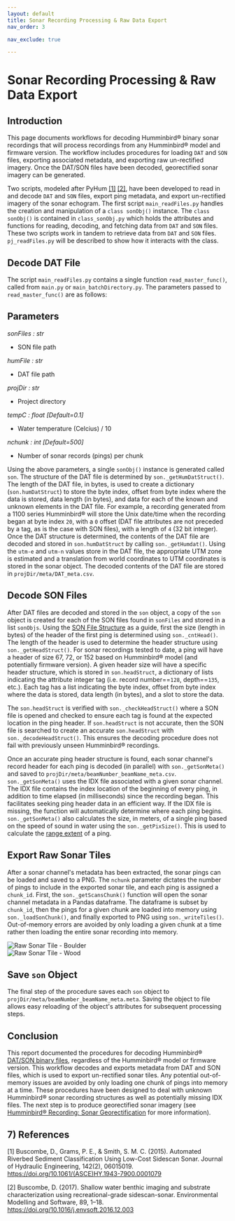 ```yaml
---
layout: default
title: Sonar Recording Processing & Raw Data Export
nav_order: 3

nav_exclude: true

---
```


# Sonar Recording Processing & Raw Data Export

## Introduction

This page documents workflows for decoding Humminbird&reg; binary sonar recordings that will process recordings from any Humminbird&reg; model and firmware version. The workflow includes procedures for loading `DAT` and `SON` files, exporting associated metadata, and exporting raw un-rectified imagery. Once the DAT/SON files have been decoded, georectified sonar imagery can be generated.

Two scripts, modeled after PyHum [[1]](#1) [[2]](#2), have been developed to read in and decode `DAT` and `SON` files, export ping metadata, and export un-rectified imagery of the sonar echogram. The first script `main_readFiles.py` handles the creation and manipulation of a `class sonObj()` instance. The `class sonObj()` is contained in `class_sonObj.py` which holds the attributes and functions for reading, decoding, and fetching data from `DAT` and `SON` files. These two scripts work in tandem to retrieve data from `DAT` and `SON` files. `pj_readFiles.py` will be described to show how it interacts with the class.

## Decode DAT File

The script `main_readFiles.py` contains a single function `read_master_func()`, called from `main.py` or `main_batchDirectory.py`. The parameters passed to `read_master_func()` are as follows:

Parameters
----------
*sonFiles : str*
- SON file path

*humFile : str*
- DAT file path

*projDir : str*
- Project directory

*tempC : float [Default=0.1]*
- Water temperature (Celcius) / 10

*nchunk : int [Default=500]*
- Number of sonar records (pings) per chunk

Using the above parameters, a single `sonObj()` instance is generated called `son`. The structure of the DAT file is determined by `son._getHumDatStruct()`. The length of the DAT file, in bytes, is used to create a dictionary (`son.humDatStruct`) to store the byte index, offset from byte index where the data is stored, data length (in bytes), and data for each of the known and unknown elements in the DAT file. For example, a recording generated from a 1100 series Humminbird&reg; will store the Unix date/time when the recording began at byte index `20`, with a `0` offset (DAT file attributes are not preceded by a tag, as is the case with SON files), with a length of `4` (32 bit integer). Once the DAT structure is determined, the contents of the DAT file are decoded and stored in `son.humDatStruct` by calling `son._getHumdat()`. Using the `utm-e` and `utm-n` values store in the DAT file, the appropriate UTM zone is estimated and a translation from world coordinates to UTM coordinates is stored in the sonar object. The decoded contents of the DAT file are stored in `projDir/meta/DAT_meta.csv`.

## Decode SON Files
After DAT files are decoded and stored in the `son` object, a copy of the `son` object is created for each of the SON files found in `sonFiles` and stored in a list `sonObjs`. Using the [SON File Structure](/PINGMapper/docs/gettingstarted/FileStructure.md) as a guide, first the size (length in bytes) of the header of the first ping is determined using `son._cntHead()`. The length of the header is used to determine the header structure using `son._getHeadStruct()`. For sonar recordings tested to date, a ping will have a header of size 67, 72, or 152 based on Humminbird&reg; model (and potentially firmware version). A given header size will have a specific header structure, which is stored in `son.headStruct`, a dictionary of lists indicating the attribute integer tag (i.e. record number==`128`, depth==`135`, etc.). Each tag has a list indicating the byte index, offset from byte index where the data is stored, data length (in bytes), and a slot to store the data.

The `son.headStruct` is verified with `son._checkHeadStruct()` where a SON file is opened and checked to ensure each tag is found at the expected location in the ping header. If `son.headStruct` is not accurate, then the SON file is searched to create an accurate `son.headStruct` with `son._decodeHeadStruct()`. This ensures the decoding procedure does not fail with previously unseen Humminbird&reg; recordings.

Once an accurate ping header structure is found, each sonar channel's record header for each ping is decoded (in parallel) with `son._getSonMeta()` and saved to `projDir/meta/beamNumber_beamName_meta.csv`. `son._getSonMeta()` uses the IDX file associated with a given sonar channel. The IDX file contains the index location of the beginning of every ping, in addition to time elapsed (in milliseconds) since the recording began. This facilitates seeking ping header data in an efficient way. If the IDX file is missing, the function will automatically determine where each ping begins. `son._getSonMeta()` also calculates the size, in meters, of a single ping based on the speed of sound in water using the `son._getPixSize()`. This is used to calculate the [range extent](../docs/SonarGeorectification.md#4-Calculate-Range-Extent) of a ping.

## Export Raw Sonar Tiles
After a sonar channel's metadata has been extracted, the sonar pings can be loaded and saved to a PNG. The `nchunk` parameter dictates the number of pings to include in the exported sonar tile, and each ping is assigned a `chunk_id`. First, the `son._getScansChunk()` function will open the sonar channel metadata in a Pandas dataframe. The dataframe is subset by `chunk_id`, then the pings for a given chunk are loaded into memory using `son._loadSonChunk()`, and finally exported to PNG using `son._writeTiles()`. Out-of-memory errors are avoided by only loading a given chunk at a time rather then loading the entire sonar recording into memory.

![Raw Sonar Tile - Boulder](./attach/PRL_Boulder.PNG)
\
![Raw Sonar Tile - Wood](./attach/PRL_Wood.PNG)

## Save `son` Object
The final step of the procedure saves each `son` object to `projDir/meta/beamNumber_beamName_meta.meta`. Saving the object to file allows easy reloading of the object's attributes for subsequent processing steps.

## Conclusion
This report documented the procedures for decoding Humminbird&reg; [DAT/SON binary files](../docs/BinaryStructure.md), regardless of the Humminbird&reg; model or firmware version. This workflow decodes and exports metadata from DAT and SON files, which is used to export un-rectified sonar tiles. Any potential out-of-memory issues are avoided by only loading one chunk of pings into memory at a time. These procedures have been designed to deal with unknown Humminbird&reg; sonar recording structures as well as potentially missing IDX files. The next step is to produce georectified sonar imagery (see [Humminbird&reg; Recording: Sonar Georectification](../docs/SonarGeorectification.md) for more information).

## 7) References

<a id="1">[1]</a> Buscombe, D., Grams, P. E., & Smith, S. M. C. (2015). Automated Riverbed Sediment Classification Using Low-Cost Sidescan Sonar. Journal of Hydraulic Engineering, 142(2), 06015019. https://doi.org/10.1061/(ASCE)HY.1943-7900.0001079

<a id="2">[2]</a> Buscombe, D. (2017). Shallow water benthic imaging and substrate characterization using recreational-grade sidescan-sonar. Environmental Modelling and Software, 89, 1–18. https://doi.org/10.1016/j.envsoft.2016.12.003
